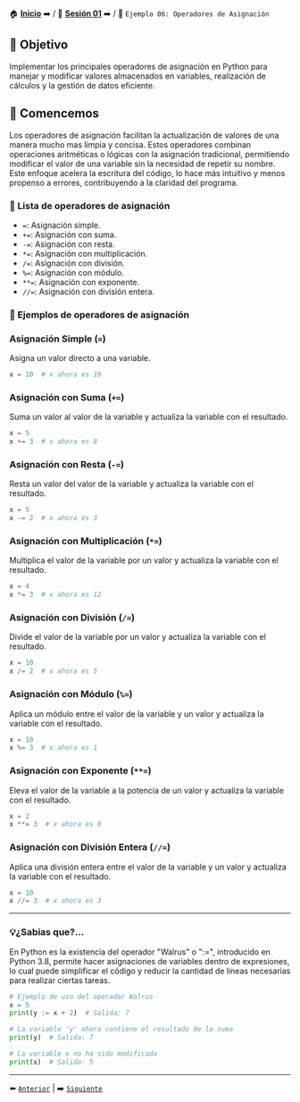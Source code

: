 🏠 [**Inicio**](../../Readme.md) ➡️ / 📖 [**Sesión 01**](../Readme.md) ➡️ / 📝 `Ejemplo 06: Operadores de Asignación`


## 🎯 Objetivo

Implementar los principales operadores de asignación en Python para manejar y modificar valores almacenados en variables, realización de cálculos y la gestión de datos eficiente.

## 🚀 Comencemos

Los operadores de asignación facilitan la actualización de valores de una manera mucho mas limpia y concisa. Estos operadores combinan operaciones aritméticas o lógicas con la asignación tradicional, permitiendo modificar el valor de una variable sin la necesidad de repetir su nombre. Este enfoque acelera la escritura del código, lo hace más intuitivo y menos propenso a errores, contribuyendo a la claridad del programa.

### 📜 Lista de operadores de asignación

- `=`: Asignación simple.
- `+=`: Asignación con suma.
- `-=`: Asignación con resta.
- `*=`: Asignación con multiplicación.
- `/=`: Asignación con división.
- `%=`: Asignación con módulo.
- `**=`: Asignación con exponente.
- `//=`: Asignación con división entera.

### 🧠 Ejemplos de operadores  de asignación

### Asignación Simple (`=`)

Asigna un valor directo a una variable.

```python
x = 10  # x ahora es 10
```

### Asignación con Suma (`+=`)

Suma un valor al valor de la variable y actualiza la variable con el resultado.

```python
x = 5
x += 3  # x ahora es 8
```

### Asignación con Resta (`-=`)

Resta un valor del valor de la variable y actualiza la variable con el resultado.

```python
x = 5
x -= 2  # x ahora es 3
```

### Asignación con Multiplicación (`*=`)

Multiplica el valor de la variable por un valor y actualiza la variable con el resultado.

```python
x = 4
x *= 3  # x ahora es 12
```

### Asignación con División (`/=`)

Divide el valor de la variable por un valor y actualiza la variable con el resultado.

```python
x = 10
x /= 2  # x ahora es 5
```

### Asignación con Módulo (`%=`)

Aplica un módulo entre el valor de la variable y un valor y actualiza la variable con el resultado.

```python
x = 10
x %= 3  # x ahora es 1
```

### Asignación con Exponente (`**=`)

Eleva el valor de la variable a la potencia de un valor y actualiza la variable con el resultado.

```python
x = 2
x **= 3  # x ahora es 8
```

### Asignación con División Entera (`//=`)

Aplica una división entera entre el valor de la variable y un valor y actualiza la variable con el resultado.

```python
x = 10
x //= 3  # x ahora es 3
```

---

### 💡¿Sabias que?...

En Python es la existencia del operador "Walrus" o ":=", introducido en Python 3.8, permite hacer asignaciones de variables dentro de expresiones, lo cual puede simplificar el código y reducir la cantidad de líneas necesarias para realizar ciertas tareas.

```python
# Ejemplo de uso del operador Walrus
x = 5
print(y := x + 2)  # Salida: 7

# La variable 'y' ahora contiene el resultado de la suma
print(y)  # Salida: 7

# La variable x no ha sido modificada
print(x)  # Salida: 5
```
---
⬅️ [`Anterior`](../Readme.md) | ➡️ [`Siguiente`](../Ejemplo-07/Readme.md)